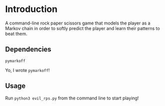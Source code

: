 # Introduction
A command-line rock paper scissors game that models the player as a Markov chain in order to softly predict the player and learn their patterns to beat them.

## Dependencies
```
pymarkoff
```
Yo, I wrote `pymarkoff`!

## Usage
Run `python3 evil_rps.py` from the command line to start playing!
